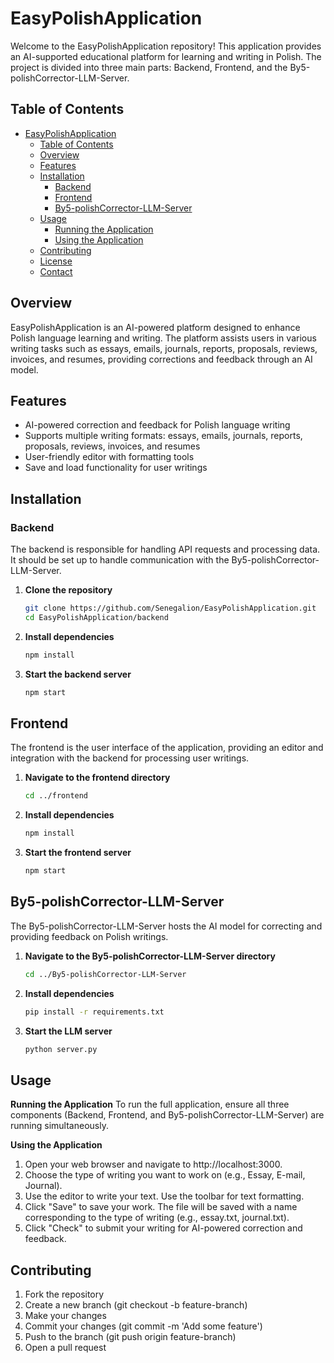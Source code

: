 # EasyPolishApplication

Welcome to the EasyPolishApplication repository! This application provides an AI-supported educational platform for learning and writing in Polish. The project is divided into three main parts: Backend, Frontend, and the By5-polishCorrector-LLM-Server.

## Table of Contents
- [EasyPolishApplication](#easypolishapplication)
  - [Table of Contents](#table-of-contents)
  - [Overview](#overview)
  - [Features](#features)
  - [Installation](#installation)
    - [Backend](#backend)
    - [Frontend](#frontend)
    - [By5-polishCorrector-LLM-Server](#by5-polishcorrector-llm-server)
  - [Usage](#usage)
    - [Running the Application](#running-the-application)
    - [Using the Application](#using-the-application)
  - [Contributing](#contributing)
  - [License](#license)
  - [Contact](#contact)

## Overview
EasyPolishApplication is an AI-powered platform designed to enhance Polish language learning and writing. The platform assists users in various writing tasks such as essays, emails, journals, reports, proposals, reviews, invoices, and resumes, providing corrections and feedback through an AI model.

## Features
- AI-powered correction and feedback for Polish language writing
- Supports multiple writing formats: essays, emails, journals, reports, proposals, reviews, invoices, and resumes
- User-friendly editor with formatting tools
- Save and load functionality for user writings

## Installation

### Backend
The backend is responsible for handling API requests and processing data. It should be set up to handle communication with the By5-polishCorrector-LLM-Server.

1. **Clone the repository**
   ```sh
   git clone https://github.com/Senegalion/EasyPolishApplication.git
   cd EasyPolishApplication/backend

2. **Install dependencies**
   ```sh
   npm install

3. **Start the backend server**
   ```sh
   npm start

## Frontend
The frontend is the user interface of the application, providing an editor and integration with the backend for processing user writings.

1. **Navigate to the frontend directory**
   ```sh
   cd ../frontend

2. **Install dependencies**
   ```sh
   npm install

3. **Start the frontend server**
   ```sh
   npm start

## By5-polishCorrector-LLM-Server
The By5-polishCorrector-LLM-Server hosts the AI model for correcting and providing feedback on Polish writings.

1. **Navigate to the By5-polishCorrector-LLM-Server directory**
   ```sh
   cd ../By5-polishCorrector-LLM-Server

2. **Install dependencies**
   ```sh
   pip install -r requirements.txt

3. **Start the LLM server**
   ```sh
   python server.py

## Usage
**Running the Application**
To run the full application, ensure all three components (Backend, Frontend, and By5-polishCorrector-LLM-Server) are running simultaneously.

**Using the Application**
1. Open your web browser and navigate to http://localhost:3000.
2. Choose the type of writing you want to work on (e.g., Essay, E-mail, Journal).
3. Use the editor to write your text. Use the toolbar for text formatting.
4. Click "Save" to save your work. The file will be saved with a name corresponding to the type of writing (e.g., essay.txt, journal.txt).
5. Click "Check" to submit your writing for AI-powered correction and feedback.

## Contributing
1. Fork the repository
2. Create a new branch (git checkout -b feature-branch)
3. Make your changes
4. Commit your changes (git commit -m 'Add some feature')
5. Push to the branch (git push origin feature-branch)
6. Open a pull request
